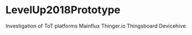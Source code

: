 # LevelUp2018Prototype
<t1>Investigation of ToT platforms</t1>
Mainflux
Thinger.io
Thingsboard
Devicehive
